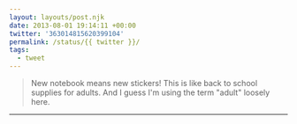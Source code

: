 ```yaml
---
layout: layouts/post.njk
date: 2013-08-01 19:14:11 +00:00
twitter: '363014815620399104'
permalink: /status/{{ twitter }}/
tags: 
  - tweet
---
```


> New notebook means new stickers! This is like back to school supplies for adults. And I guess I'm using the term "adult" loosely here.

---
